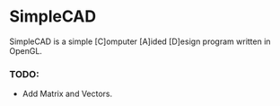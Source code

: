 # SimpleCAD

SimpleCAD is a simple [C]omputer [A]ided [D]esign program written in OpenGL.

### TODO:
- Add Matrix and Vectors.
